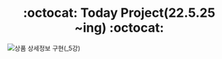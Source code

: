 <div align="center"><h1>:octocat:  Today Project(22.5.25 ~ing)  :octocat:</h1></div>

![상품 상세정보 구현(_5강)](https://user-images.githubusercontent.com/102119900/169231463-2fe29514-e3b4-4bec-92a5-e58b6e4d133b.gif)
